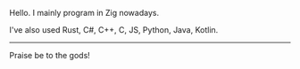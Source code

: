 Hello. I mainly program in Zig nowadays.

I've also used Rust, C#, C++, C, JS, Python, Java, Kotlin.

---

Praise be to the gods!
